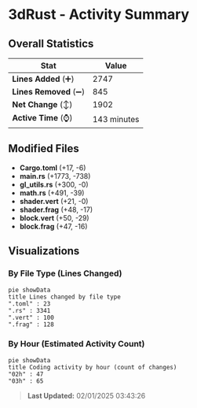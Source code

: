 # 3dRust - Activity Summary 

## Overall Statistics

| Stat                   | Value                                                             |
| ---------------------- | ----------------------------------------------------------------- |
| **Lines Added** (➕)   | 2747                                          |
| **Lines Removed** (➖) | 845                                        |
| **Net Change** (↕)    | 1902                |
| **Active Time** (⌚)   | 143 minutes |


## Modified Files
- **Cargo.toml** (+17, -6)
- **main.rs** (+1773, -738)
- **gl_utils.rs** (+300, -0)
- **math.rs** (+491, -39)
- **shader.vert** (+21, -0)
- **shader.frag** (+48, -17)
- **block.vert** (+50, -29)
- **block.frag** (+47, -16)

## Visualizations

### By File Type (Lines Changed)

```mermaid
pie showData
title Lines changed by file type
".toml" : 23
".rs" : 3341
".vert" : 100
".frag" : 128
```

### By Hour (Estimated Activity Count)

```mermaid
pie showData
title Coding activity by hour (count of changes)
"02h" : 47
"03h" : 65
```


> **Last Updated:** 02/01/2025 03:43:26